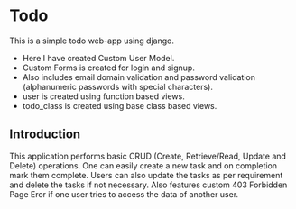 # Todo 
This is a simple todo web-app using django.
* Here I have created Custom User Model.
* Custom Forms is created for login and signup.
* Also includes email domain validation and password validation (alphanumeric passwords with special characters).
* user is created using function based views.
* todo_class is created using base class based views.

## Introduction
This application performs basic CRUD (Create, Retrieve/Read, Update and Delete) operations. One can easily create a new task and on completion mark them complete.
Users can also update the tasks as per requirement and delete the tasks if not necessary. Also features custom 403 Forbidden Page Eror if one user tries to access the
data of another user.
